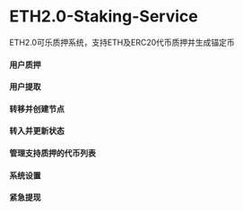 # ETH2.0-Staking-Service
ETH2.0可乐质押系统，支持ETH及ERC20代币质押并生成锚定币

#### 用户质押

#### 用户提取

#### 转移并创建节点

#### 转入并更新状态

#### 管理支持质押的代币列表

#### 系统设置

#### 紧急提现
